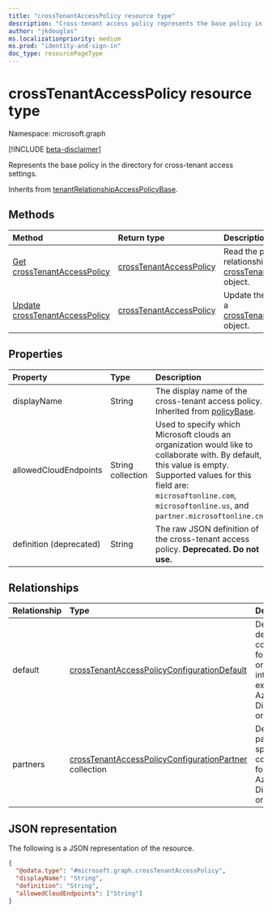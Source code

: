 ```yaml
---
title: "crossTenantAccessPolicy resource type"
description: "Cross-tenant access policy represents the base policy in the directory for cross-tenant access settings."
author: "jkdouglas"
ms.localizationpriority: medium
ms.prod: "identity-and-sign-in"
doc_type: resourcePageType
---
```


# crossTenantAccessPolicy resource type

Namespace: microsoft.graph

[!INCLUDE [beta-disclaimer](../../includes/beta-disclaimer.md)]

Represents the base policy in the directory for cross-tenant access settings.

Inherits from [tenantRelationshipAccessPolicyBase](../resources/tenantrelationshipaccesspolicybase.md).

## Methods

|Method|Return type|Description|
|:---|:---|:---|
|[Get crossTenantAccessPolicy](../api/crosstenantaccesspolicy-get.md)|[crossTenantAccessPolicy](../resources/crosstenantaccesspolicy.md)|Read the properties and relationships of a [crossTenantAccessPolicy](../resources/crosstenantaccesspolicy.md) object.|
|[Update crossTenantAccessPolicy](../api/crosstenantaccesspolicy-update.md)|[crossTenantAccessPolicy](../resources/crosstenantaccesspolicy.md)|Update the properties of a [crossTenantAccessPolicy](../resources/crosstenantaccesspolicy.md) object.|

## Properties

|Property|Type|Description|
|:---|:---|:---|
| displayName | String | The display name of the cross-tenant access policy. Inherited from [policyBase](../resources/policybase.md).|
| allowedCloudEndpoints | String collection | Used to specify which Microsoft clouds an organization would like to collaborate with. By default, this value is empty. Supported values for this field are: `microsoftonline.com`, `microsoftonline.us`, and `partner.microsoftonline.cn`. |
| definition (deprecated) | String | The raw JSON definition of the cross-tenant access policy. **Deprecated. Do not use.**|

## Relationships

|Relationship|Type|Description|
|:---|:---|:---|
|default|[crossTenantAccessPolicyConfigurationDefault](../resources/crosstenantaccesspolicyconfigurationdefault.md)|Defines the default configuration for how your organization interacts with external Azure Active Directory organizations.|
|partners|[crossTenantAccessPolicyConfigurationPartner](../resources/crosstenantaccesspolicyconfigurationpartner.md) collection|Defines partner-specific configurations for external Azure Active Directory organizations.|

## JSON representation

The following is a JSON representation of the resource.
<!-- {
  "blockType": "resource",
  "keyProperty": "id",
  "@odata.type": "microsoft.graph.crossTenantAccessPolicy",
  "baseType": "microsoft.graph.tenantRelationshipAccessPolicyBase",
  "openType": false
}
-->

``` json
{
  "@odata.type": "#microsoft.graph.crossTenantAccessPolicy",
  "displayName": "String",
  "definition": "String",
  "allowedCloudEndpoints": ["String"]
}
```
